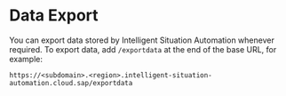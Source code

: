 <!-- loio192f05ccaca74228a74585c636cddce1 -->

# Data Export

You can export data stored by Intelligent Situation Automation whenever required. To export data, add `/exportdata` at the end of the base URL, for example:

`https://<subdomain>.<region>.intelligent-situation-automation.cloud.sap/exportdata`

